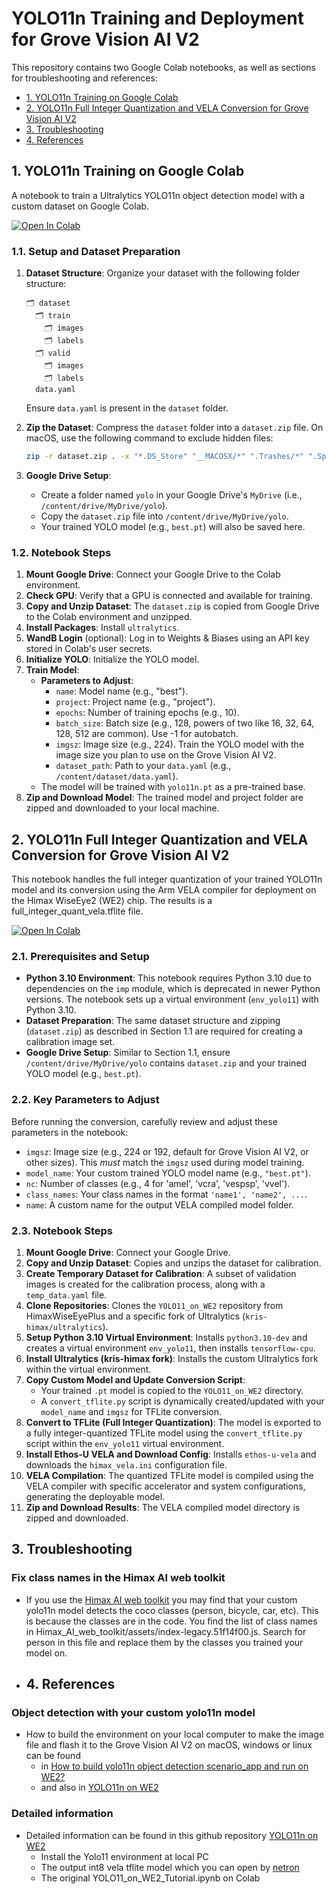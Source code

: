 # YOLO11n Training and Deployment for Grove Vision AI V2

This repository contains two Google Colab notebooks, as well as sections for troubleshooting and references:
- [1. YOLO11n Training on Google Colab](#1-yolo11n-training-on-google-colab)
- [2. YOLO11n Full Integer Quantization and VELA Conversion for Grove Vision AI V2](#2-yolo11n-full-integer-quantization-and-vela-conversion-for-grove-vision-ai-v2)
- [3. Troubleshooting](#3-troubleshooting)
- [4. References](#4-references)


## 1. YOLO11n Training on Google Colab

A notebook to train a Ultralytics YOLO11n object detection model with a custom dataset on Google Colab. 

[![Open In Colab](https://colab.research.google.com/assets/colab-badge.svg)](https://colab.research.google.com/drive/1OAsfMPoQl0vLXD8X9PxToWIX_ZnLuEID?usp=sharing)
### 1.1. Setup and Dataset Preparation

1.  **Dataset Structure**: Organize your dataset with the following folder structure:
    ```
    🗂️ dataset
      🗂️ train
        🗂️ images
        🗂️ labels
      🗂️ valid
        🗂️ images
        🗂️ labels
      data.yaml
    ```
    Ensure `data.yaml` is present in the `dataset` folder.

2.  **Zip the Dataset**: Compress the `dataset` folder into a `dataset.zip` file. On macOS, use the following command to exclude hidden files:
    ```bash
    zip -r dataset.zip . -x "*.DS_Store" "__MACOSX/*" ".Trashes/*" ".Spotlight-V100/*" ".TemporaryItems/*"
    ```

3.  **Google Drive Setup**:
    *   Create a folder named `yolo` in your Google Drive's `MyDrive` (i.e., `/content/drive/MyDrive/yolo`).
    *   Copy the `dataset.zip` file into `/content/drive/MyDrive/yolo`.
    *   Your trained YOLO model (e.g., `best.pt`) will also be saved here.

### 1.2. Notebook Steps

1.  **Mount Google Drive**: Connect your Google Drive to the Colab environment.
2.  **Check GPU**: Verify that a GPU is connected and available for training.
3.  **Copy and Unzip Dataset**: The `dataset.zip` is copied from Google Drive to the Colab environment and unzipped.
4.  **Install Packages**: Install `ultralytics`.
5.  **WandB Login** (optional): Log in to Weights & Biases using an API key stored in Colab's user secrets.
6.  **Initialize YOLO**: Initialize the YOLO model.
7.  **Train Model**:
    *   **Parameters to Adjust**:
        *   `name`: Model name (e.g., "best").
        *   `project`: Project name (e.g., "project").
        *   `epochs`: Number of training epochs (e.g., 10).
        *   `batch_size`: Batch size (e.g., 128, powers of two like 16, 32, 64, 128, 512 are common). Use -1 for autobatch.
        *   `imgsz`: Image size (e.g., 224). Train the YOLO model with the image size you plan to use on the Grove Vision AI V2.
        *   `dataset_path`: Path to your `data.yaml` (e.g., `/content/dataset/data.yaml`).
    *   The model will be trained with `yolo11n.pt` as a pre-trained base.
8.  **Zip and Download Model**: The trained model and project folder are zipped and downloaded to your local machine.

## 2. YOLO11n Full Integer Quantization and VELA Conversion for Grove Vision AI V2

This notebook handles the full integer quantization of your trained YOLO11n model and its conversion using the Arm VELA compiler for deployment on the Himax WiseEye2 (WE2) chip. The results is a full_integer_quant_vela.tflite file.

[![Open In Colab](https://colab.research.google.com/assets/colab-badge.svg)](https://colab.research.google.com/drive/1LcyD4_aV6UfgQtMo7LzTW76xztIQWI1y?usp=sharing)

### 2.1. Prerequisites and Setup

*   **Python 3.10 Environment**: This notebook requires Python 3.10 due to dependencies on the `imp` module, which is deprecated in newer Python versions. The notebook sets up a virtual environment (`env_yolo11`) with Python 3.10.
*   **Dataset Preparation**: The same dataset structure and zipping (`dataset.zip`) as described in Section 1.1 are required for creating a calibration image set.
*   **Google Drive Setup**: Similar to Section 1.1, ensure `/content/drive/MyDrive/yolo` contains `dataset.zip` and your trained YOLO model (e.g., `best.pt`).

### 2.2. Key Parameters to Adjust

Before running the conversion, carefully review and adjust these parameters in the notebook:

*   `imgsz`: Image size (e.g., 224 or 192, default for Grove Vision AI V2, or other sizes). This *must* match the `imgsz` used during model training.
*   `model_name`: Your custom trained YOLO model name (e.g., `"best.pt"`).
*   `nc`: Number of classes (e.g., 4 for 'amel', 'vcra', 'vespsp', 'vvel').
*   `class_names`: Your class names in the format `'name1', 'name2', ...`.
*   `name`: A custom name for the output VELA compiled model folder.

### 2.3. Notebook Steps

1.  **Mount Google Drive**: Connect your Google Drive.
2.  **Copy and Unzip Dataset**: Copies and unzips the dataset for calibration.
3.  **Create Temporary Dataset for Calibration**: A subset of validation images is created for the calibration process, along with a `temp_data.yaml` file.
4.  **Clone Repositories**: Clones the `YOLO11_on_WE2` repository from HimaxWiseEyePlus and a specific fork of Ultralytics (`kris-himax/ultralytics`).
5.  **Setup Python 3.10 Virtual Environment**: Installs `python3.10-dev` and creates a virtual environment `env_yolo11`, then installs `tensorflow-cpu`.
6.  **Install Ultralytics (kris-himax fork)**: Installs the custom Ultralytics fork within the virtual environment.
7.  **Copy Custom Model and Update Conversion Script**:
    *   Your trained `.pt` model is copied to the `YOLO11_on_WE2` directory.
    *   A `convert_tflite.py` script is dynamically created/updated with your `model_name` and `imgsz` for TFLite conversion.
8.  **Convert to TFLite (Full Integer Quantization)**: The model is exported to a fully integer-quantized TFLite model using the `convert_tflite.py` script within the `env_yolo11` virtual environment.
9.  **Install Ethos-U VELA and Download Config**: Installs `ethos-u-vela` and downloads the `himax_vela.ini` configuration file.
10. **VELA Compilation**: The quantized TFLite model is compiled using the VELA compiler with specific accelerator and system configurations, generating the deployable model.
11. **Zip and Download Results**: The VELA compiled model directory is zipped and downloaded.


## 3. Troubleshooting
### Fix class names in the Himax AI web toolkit
- If you use the [Himax AI web toolkit](https://github.com/HimaxWiseEyePlus/Seeed_Grove_Vision_AI_Module_V2/releases/download/v1.1/Himax_AI_web_toolkit.zip) you may find that your custom yolo11n model detects the coco classes (person, bicycle, car, etc). This is because the classes are in the code. You find the list of class names in Himax_AI_web_toolkit/assets/index-legacy.51f14f00.js. Search for person in this file and replace them by the classes you trained your model on.

- ## 4. References

### Object detection with your custom yolo11n model
- How to build the environment on your local computer to make the image file and flash it to the Grove Vision AI V2 on macOS, windows or linux can be found
    - in [How to build yolo11n object detection scenario_app and run on WE2?](https://github.com/HimaxWiseEyePlus/Seeed_Grove_Vision_AI_Module_V2/tree/main/EPII_CM55M_APP_S/app/scenario_app/tflm_yolo11_od#how-to-build-yolo11n-object-detection-scenario_app-and-run-on-we2)
    - and also in [YOLO11n on WE2](https://github.com/HimaxWiseEyePlus/YOLO11_on_WE2)
  
### Detailed information
- Detailed information can be found in this github repository [YOLO11n on WE2](https://github.com/HimaxWiseEyePlus/YOLO11_on_WE2)
    - Install the Yolo11 environment at local PC
    - The output int8 vela tflite model which you can open by [netron](https://netron.app/)
    - The original YOLO11_on_WE2_Tutorial.ipynb on Colab

